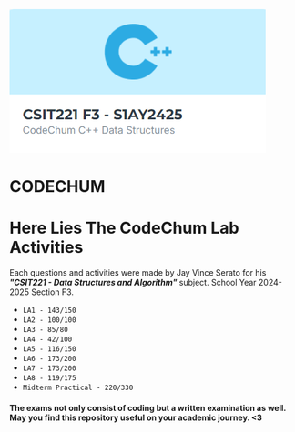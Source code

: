 ![codechum](https://github.com/mannigoy/CSIT221_DSA/blob/main/CodeChum%20Activities/assets/codechum.png)

# **CODECHUM**
# Here Lies The CodeChum Lab Activities
 Each questions and activities were made by Jay Vince Serato for his ***"CSIT221 - Data Structures and Algorithm"*** subject.
School Year 2024-2025 Section F3.
* ```LA1 - 143/150```
* ```LA2 - 100/100``` 
* ```LA3 - 85/80``` 
* ```LA4 - 42/100``` 
* ```LA5 - 116/150``` 
* ```LA6 - 173/200```
* ```LA7 - 173/200```
* ```LA8 - 119/175```
* ```Midterm Practical - 220/330```

#### The exams not only consist of coding but a written examination as well. May you find this repository useful on your academic journey. <3

